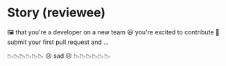 # Story (reviewee)

🖼️ that you're a developer on a new team
😃 you're excited to contribute
📝 submit your first pull request and ...

📉📉📉📉📉📉 ☹️ sad ☹️ 📉📉📉📉📉📉
